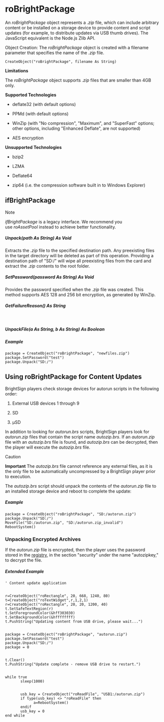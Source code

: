 # roBrightPackage

An *roBrightPackage* object represents a *.zip* file, which can include arbitrary content or be installed on a storage device to provide content and script updates (for example, to distribute updates via USB thumb drives). The JavaScript equivalent is the Node.js Zlib API.

Object Creation: The *roBrightPackage* object is created with a filename parameter that specifies the name of the *.zip* file.

```
CreateObject("roBrightPackage", filename As String)
```

**Limitations**

The *roBrightPackage* object supports *.zip* files that are smaller than 4GB only.

**Supported Technologies**

*   deflate32 (with default options)
    
*   PPMd (with default options)
    
*   WinZip (with "No compression", "Maximum", and "SuperFast" options; other options, including "Enhanced Deflate", are not supported)
    
*   AES encryption
    

**Unsupported Technologies**

*   bzip2
    
*   LZMA
    
*   Deflate64
    
*   zip64 (i.e. the compression software built in to Windows Explorer)
    

## ifBrightPackage

> [!NOTE]
> *ifBrightPackage* is a legacy interface. We recommend you use *roAssetPool* instead to achieve better functionality.

##### Unpack(path As String) As Void

Extracts the *.zip* file to the specified destination path. Any preexisting files in the target directory will be deleted as part of this operation. Providing a destination path of "SD:/" will wipe all preexisting files from the card and extract the *.zip* contents to the root folder.

##### SetPassword(password As String) As Void

Provides the password specified when the *.zip* file was created. This method supports AES 128 and 256 bit encryption, as generated by WinZip.

##### GetFailureReason() As String  
 

##### UnpackFile(a As String, b As String) As Boolean

##### **Example**

```
package = CreateObject("roBrightPackage", "newfiles.zip")
package.SetPassword("test")
package.Unpack("SD:/")
```

## Using roBrightPackage for Content Updates

BrightSign players check storage devices for autorun scripts in the following order:

1.  External USB devices 1 through 9
    
2.  SD
    
3.  µSD
    

In addition to looking for *autorun.brs* scripts, BrightSign players look for *autorun.zip* files that contain the script name *autozip.brs*. If an *autorun.zip* file with an *autozip.brs* file is found, and *autozip.brs* can be decrypted, then the player will execute the *autozip.brs* file.

> [!CAUTION]
> **Important**
> The *autozip.brs* file cannot reference any external files, as it is the only file to be automatically uncompressed by a BrightSign player prior to execution.

The *autozip.brs* script should unpack the contents of the *autorun.zip* file to an installed storage device and reboot to complete the update:

##### **Example**

```
package = CreateObject("roBrightPackage", "SD:/autorun.zip")
package.Unpack("SD:/")
MoveFile("SD:/autorun.zip", "SD:/autorun.zip_invalid")
RebootSystem()
```

### Unpacking Encrypted Archives

If the *autorun.zip* file is encrypted, then the player uses the password stored in the [registry](../hashing-and-storage-objects/roregistry.md), in the section "security" under the name "autozipkey," to decrypt the file.

##### **Extended Example**

```
' Content update application


r=CreateObject("roRectangle", 20, 668, 1240, 80)
t=CreateObject("roTextWidget",r,1,2,1)
r=CreateObject("roRectangle", 20, 20, 1200, 40)
t.SetSafeTextRegion(r)
t.SetForegroundColor(&hff303030)
t.SetBackgroundColor(&hffffffff)
t.PushString("Updating content from USB drive, please wait...")


package = CreateObject("roBrightPackage", "autorun.zip")
package.SetPassword("test")
package.Unpack("SD:/")
package = 0


t.Clear()
t.PushString("Update complete - remove USB drive to restart.")


while true
       sleep(1000)


       usb_key = CreateObject("roReadFile", "USB1:/autorun.zip")
       if type(usb_key) <> "roReadFile" then
             a=RebootSystem()
       endif
       usb_key = 0
end while
```